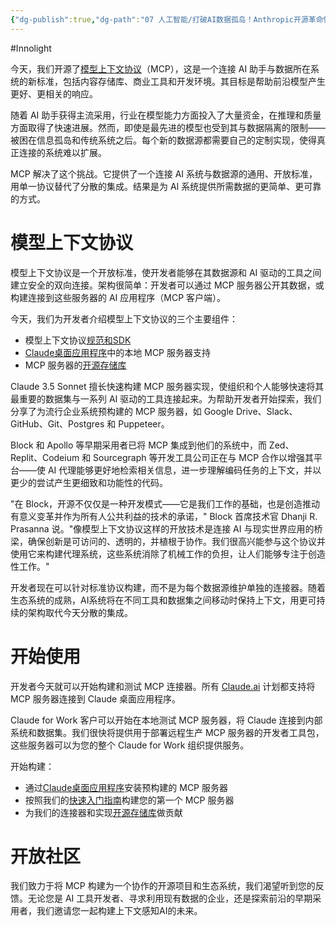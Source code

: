 ```yaml
---
{"dg-publish":true,"dg-path":"07 人工智能/打破AI数据孤岛！Anthropic开源革命性模型上下文协议MCP.md","permalink":"/07 人工智能/打破AI数据孤岛！Anthropic开源革命性模型上下文协议MCP/","created":"2025-09-24T15:13:18.153+08:00","updated":"2025-09-24T15:22:28.565+08:00"}
---
```


#Innolight

今天，我们开源了[模型上下文协议](https://modelcontextprotocol.io/)（MCP），这是一个连接 AI 助手与数据所在系统的新标准，包括内容存储库、商业工具和开发环境。其目标是帮助前沿模型产生更好、更相关的响应。

随着 AI 助手获得主流采用，行业在模型能力方面投入了大量资金，在推理和质量方面取得了快速进展。然而，即使是最先进的模型也受到其与数据隔离的限制——被困在信息孤岛和传统系统之后。每个新的数据源都需要自己的定制实现，使得真正连接的系统难以扩展。

MCP 解决了这个挑战。它提供了一个连接 AI 系统与数据源的通用、开放标准，用单一协议替代了分散的集成。结果是为 AI 系统提供所需数据的更简单、更可靠的方式。

# 模型上下文协议

模型上下文协议是一个开放标准，使开发者能够在其数据源和 AI 驱动的工具之间建立安全的双向连接。架构很简单：开发者可以通过 MCP 服务器公开其数据，或构建连接到这些服务器的 AI 应用程序（MCP 客户端）。

今天，我们为开发者介绍模型上下文协议的三个主要组件：

- 模型上下文协议[规范和SDK](https://github.com/modelcontextprotocol)
- [Claude桌面应用程序](https://claude.ai/redirect/website.v1.a006e4c8-571d-4958-b034-febb17fe07b5/download)中的本地 MCP 服务器支持
- MCP 服务器的[开源存储库](https://github.com/modelcontextprotocol/servers)

Claude 3.5 Sonnet 擅长快速构建 MCP 服务器实现，使组织和个人能够快速将其最重要的数据集与一系列 AI 驱动的工具连接起来。为帮助开发者开始探索，我们分享了为流行企业系统预构建的 MCP 服务器，如 Google Drive、Slack、GitHub、Git、Postgres 和 Puppeteer。

Block 和 Apollo 等早期采用者已将 MCP 集成到他们的系统中，而 Zed、Replit、Codeium 和 Sourcegraph 等开发工具公司正在与 MCP 合作以增强其平台——使 AI 代理能够更好地检索相关信息，进一步理解编码任务的上下文，并以更少的尝试产生更细致和功能性的代码。

"在 Block，开源不仅仅是一种开发模式——它是我们工作的基础，也是创造推动有意义变革并作为所有人公共利益的技术的承诺，" Block 首席技术官 Dhanji R. Prasanna 说。"像模型上下文协议这样的开放技术是连接 AI 与现实世界应用的桥梁，确保创新是可访问的、透明的，并植根于协作。我们很高兴能参与这个协议并使用它来构建代理系统，这些系统消除了机械工作的负担，让人们能够专注于创造性工作。"

开发者现在可以针对标准协议构建，而不是为每个数据源维护单独的连接器。随着生态系统的成熟，AI系统将在不同工具和数据集之间移动时保持上下文，用更可持续的架构取代今天分散的集成。

# 开始使用

开发者今天就可以开始构建和测试 MCP 连接器。所有 [Claude.ai](http://claude.ai/redirect/website.v1.a006e4c8-571d-4958-b034-febb17fe07b5) 计划都支持将 MCP 服务器连接到 Claude 桌面应用程序。

Claude for Work 客户可以开始在本地测试 MCP 服务器，将 Claude 连接到内部系统和数据集。我们很快将提供用于部署远程生产 MCP 服务器的开发者工具包，这些服务器可以为您的整个 Claude for Work 组织提供服务。

开始构建：

- 通过[Claude桌面应用程序](https://claude.ai/redirect/website.v1.a006e4c8-571d-4958-b034-febb17fe07b5/download)安装预构建的 MCP 服务器
- 按照我们的[快速入门指南](https://modelcontextprotocol.io/quickstart)构建您的第一个 MCP 服务器
- 为我们的连接器和实现[开源存储库](https://github.com/modelcontextprotocol)做贡献

# 开放社区

我们致力于将 MCP 构建为一个协作的开源项目和生态系统，我们渴望听到您的反馈。无论您是 AI 工具开发者、寻求利用现有数据的企业，还是探索前沿的早期采用者，我们邀请您一起构建上下文感知AI的未来。
